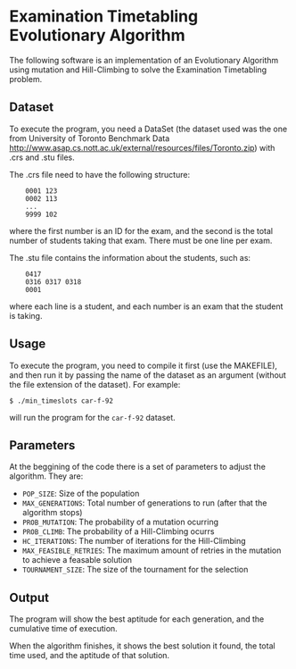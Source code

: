 # Examination Timetabling Evolutionary Algorithm #
The following software is an implementation of an Evolutionary Algorithm using mutation and Hill-Climbing
to solve the Examination Timetabling problem.

## Dataset ##
To execute the program, you need a DataSet (the dataset used was the one from University of Toronto Benchmark
Data http://www.asap.cs.nott.ac.uk/external/resources/files/Toronto.zip) with .crs and .stu files.

The .crs file need to have the following structure:

```
    0001 123
    0002 113
    ...
    9999 102
```

where the first number is an ID for the exam, and the second is the total number of students taking that exam.
There must be one line per exam.

The .stu file contains the information about the students, such as:

```
    0417
    0316 0317 0318
    0001
```

where each line is a student, and each number is an exam that the student is taking.

## Usage ##
To execute the program, you need to compile it first (use the MAKEFILE), and then run it
by passing the name of the dataset as an argument (without the file extension of the dataset).
For example:

  `$ ./min_timeslots car-f-92`

will run the program for the `car-f-92` dataset.

## Parameters ##
At the beggining of the code there is a set of parameters to adjust the algorithm.
They are:

* `POP_SIZE`: Size of the population
* `MAX_GENERATIONS`: Total number of generations to run (after that the algorithm stops)
* `PROB_MUTATION`: The probability of a mutation ocurring
* `PROB_CLIMB`: The probability of a Hill-Climbing ocurrs
* `HC_ITERATIONS`: The number of iterations for the Hill-Climbing
* `MAX_FEASIBLE_RETRIES`: The maximum amount of retries in the mutation to achieve a feasable solution
* `TOURNAMENT_SIZE`: The size of the tournament for the selection

## Output ##
The program will show the best aptitude for each generation, and the cumulative time of execution.

When the algorithm finishes, it shows the best solution it found, the total time used, and the
aptitude of that solution.